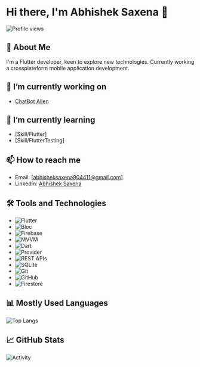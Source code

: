 # Hi there, I'm Abhishek Saxena 👋

![Profile views](https://komarev.com/ghpvc/?username=yourusername&color=blue)

## 🚀 About Me
I'm a Flutter developer, keen to explore new technologies. Currently working a crossplateform mobile application development.


## 🔭 I’m currently working on
- [ChatBot Allen]()

## 🌱 I’m currently learning
- [Skill/Flutter]
- [Skill/FlutterTesting]


## 📫 How to reach me
- Email: [abhisheksaxena904411@gmail.com]
- LinkedIn: [Abhishek Saxena](https://www.linkedin.com/in/abhishek-saxena-2aa894223/)


## 🛠️ Tools and Technologies
- ![Flutter](https://img.shields.io/badge/-Flutter-333333?style=flat&logo=flutter)
- ![Bloc](https://img.shields.io/badge/-Bloc-333333?style=flat&logo=bloc)
- ![Firebase](https://img.shields.io/badge/-Firebase-333333?style=flat&logo=firebase)
- ![MVVM](https://img.shields.io/badge/-MVVM-333333?style=flat)
- ![Dart](https://img.shields.io/badge/-Dart-333333?style=flat&logo=dart)
- ![Provider](https://img.shields.io/badge/-Provider-333333?style=flat)
- ![REST APIs](https://img.shields.io/badge/-REST%20APIs-333333?style=flat)
- ![SQLite](https://img.shields.io/badge/-SQLite-333333?style=flat&logo=sqlite)
- ![Git](https://img.shields.io/badge/-Git-333333?style=flat&logo=git)
- ![GitHub](https://img.shields.io/badge/-GitHub-333333?style=flat&logo=github)
- ![Firestore](https://img.shields.io/badge/-Firestore-333333?style=flat&logo=firebase)

## 📊 Mostly Used Languages
![Top Langs](https://github-readme-stats.vercel.app/api/top-langs/?username=abhisheksaxena85&layout=compact&theme=default)

## 📈 GitHub Stats
![Activity](https://github-readme-stats.vercel.app/api?username=abhisheksaxena85&show_icons=true)

